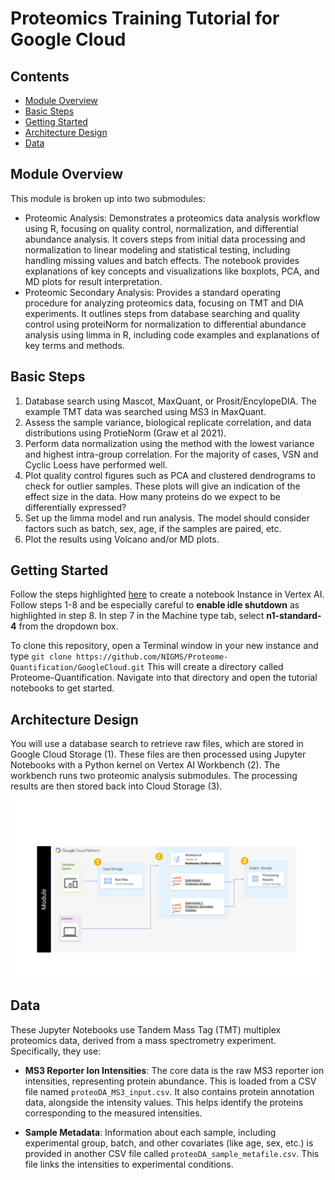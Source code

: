 # Proteomics Training Tutorial for Google Cloud

## Contents

+ [Module Overview](#moduleoverview)
+ [Basic Steps](#basicsteps)
+ [Getting Started](#getting-started)
+ [Architecture Design](#architecture-design)
+ [Data](#data)

## Module Overview

This module is broken up into two submodules:

+ Proteomic Analysis: Demonstrates a proteomics data analysis workflow using R, focusing on quality control, normalization, and differential abundance analysis. It covers steps from initial data processing and normalization to linear modeling and statistical testing, including handling missing values and batch effects. The notebook provides explanations of key concepts and visualizations like boxplots, PCA, and MD plots for result interpretation.
+ Proteomic Secondary Analysis: Provides a standard operating procedure for analyzing proteomics data, focusing on TMT and DIA experiments. It outlines steps from database searching and quality control using proteiNorm for normalization to differential abundance analysis using limma in R, including code examples and explanations of key terms and methods.

## Basic Steps 

1. Database search using Mascot, MaxQuant, or Prosit/EncylopeDIA. The example TMT data was searched using MS3 in MaxQuant. 
2. Assess the sample variance, biological replicate correlation, and data distributions using ProtieNorm (Graw et al 2021). 
3. Perform data normalization using the method with the lowest variance and highest intra-group correlation. For the majority of cases, VSN and Cyclic Loess have performed well. 
4. Plot quality control figures such as PCA and clustered dendrograms to check for outlier samples. These plots will give an indication of the effect size in the data. How many proteins do we expect to be differentially expressed? 
5. Set up the limma model and run analysis. The model should consider factors such as batch, sex, age, if the samples are paired, etc. 
6. Plot the results using Volcano and/or MD plots. 

## Getting Started 

Follow the steps highlighted [here](https://github.com/NIGMS/NIGMS-Sandbox/blob/main/docs/HowToCreateVertexAINotebooks.md) to create a notebook Instance in Vertex AI. Follow steps 1-8 and be especially careful to **enable idle shutdown** as highlighted in step 8. In step 7 in the Machine type tab, select **n1-standard-4** from the dropdown box.

To clone this repository, open a Terminal window in your new instance and type `git clone https://github.com/NIGMS/Proteome-Quantification/GoogleCloud.git` This will create a directory called Proteome-Quantification. Navigate into that directory and open the tutorial notebooks to get started.


## Architecture Design

You will use a database search to retrieve raw files, which are stored in Google Cloud Storage (1). These files are then processed using Jupyter Notebooks with a Python kernel on Vertex AI Workbench (2). The workbench runs two proteomic analysis submodules. The processing results are then stored back into Cloud Storage (3).

![](images/gcp-architecture-diagram.png)

## Data 

These Jupyter Notebooks use Tandem Mass Tag (TMT) multiplex proteomics data, derived from a mass spectrometry experiment. Specifically, they use:

+ **MS3 Reporter Ion Intensities**: The core data is the raw MS3 reporter ion intensities, representing protein abundance. This is loaded from a CSV file named `proteoDA_MS3_input.csv`. It also contains protein annotation data, alongside the intensity values. This helps identify the proteins corresponding to the measured intensities.

+ **Sample Metadata**: Information about each sample, including experimental group, batch, and other covariates (like age, sex, etc.) is provided in another CSV file called `proteoDA_sample_metafile.csv`. This file links the intensities to experimental conditions.
